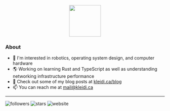<p align="center">
  <!--<img src="https://github-readme-stats.vercel.app/api?username=kbzt&count_private=true&show_icons=true&theme=transparent&hide_border=true" />-->
  <img src="https://media.giphy.com/media/M9gbBd9nbDrOTu1Mqx/giphy.gif" width="100"/>
</p>

### About
- 💾 I'm interested in robotics, operating system design, and computer hardware
- 🌎 Working on learning Rust and TypeScript as well as understanding networking infrastructure performance
- 🏡 Check out some of my blog posts at [kleidi.ca/blog](https://kleidi.ca/blog)
- 📫 You can reach me at [mail@kleidi.ca](mailto:mail@kleidi.ca)

<hr>

![followers](https://img.shields.io/github/followers/kbzt)
![stars](https://img.shields.io/github/stars/kbzt)
![website](https://img.shields.io/website?down_message=offline&label=kleidi.ca&up_message=online&url=https%3A%2F%2Fkleidi.ca)
